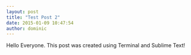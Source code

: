 ```yaml
---
layout: post
title: "Test Post 2"
date: 2015-01-09 10:47:54
author: dominic
---
```


Hello Everyone. This post was created using Terminal and Sublime Text!
